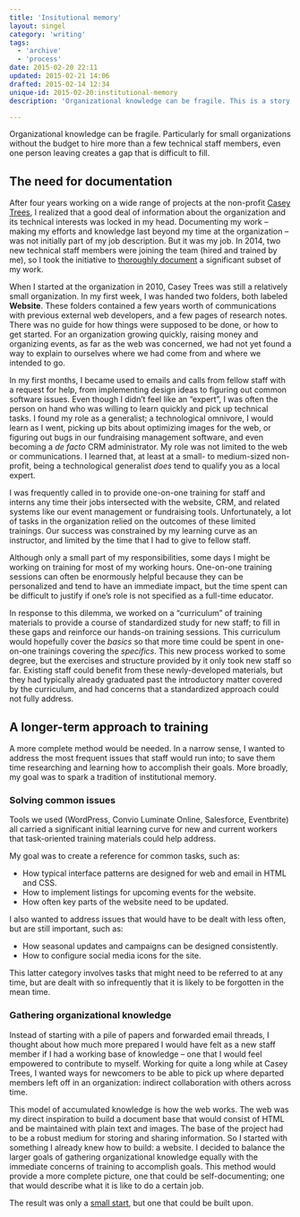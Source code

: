 ```yaml
---
title: 'Insitutional memory'
layout: singel
category: 'writing'
tags:
  - 'archive'
  - 'process'
date: 2015-02-20 22:11
updated: 2015-02-21 14:06
drafted: 2015-02-14 12:34
unique-id: 2015-02-20:institutional-memory
description: 'Organizational knowledge can be fragile. This is a story about creating an archive at a non-profit.'

---
```


Organizational knowledge can be fragile. Particularly for small organizations without the budget to hire more than a few technical staff members, even one person leaving creates a gap that is difficult to fill.

## The need for documentation

After four years working on a wide range of projects at the non-profit [Casey Trees](http://caseytrees.org), I realized that a good deal of information about the organization and its technical interests was locked in my head. Documenting my work – making my efforts and knowledge last beyond my time at the organization – was not initially part of my job description. But it was my job. In 2014, two new technical staff members were joining the team (hired and trained by me), so I took the initiative to [thoroughly document](http://olivermak.es/2014/10/casey-trees-docs/) a significant subset of my work.

When I started at the organization in 2010, Casey Trees was still a relatively small organization. In my first week, I was handed two folders, both labeled **Website**. These folders contained a few years worth of communications with previous external web developers, and a few pages of research notes. There was no guide for how things were supposed to be done, or how to get started. For an organization growing quickly, raising money and organizing events, as far as the web was concerned, we had not yet found a way to explain to ourselves where we had come from and where we intended to go.

In my first months, I became used to emails and calls from fellow staff with a request for help, from implementing design ideas to figuring out common software issues. Even though I didn’t feel like an “expert”, I was often the person on hand who was willing to learn quickly and pick up technical tasks. I found my role as a generalist; a technological omnivore, I would learn as I went, picking up bits about optimizing images for the web, or figuring out bugs in our fundraising management software, and even becoming a <i lang="la">de facto</i> CRM administrator. My role was not limited to the web or communications. I learned that, at least at a small- to medium-sized non-profit, being a technological generalist *does* tend to qualify you as a local expert.

I was frequently called in to provide one-on-one training for staff and interns any time their jobs intersected with the website, CRM, and related systems like our event management or fundraising tools. Unfortunately, a lot of tasks in the organization relied on the outcomes of these limited trainings. Our success was constrained by my learning curve as an instructor, and limited by the time that I had to give to fellow staff.

Although only a small part of my responsibilities, some days I might be working on training for most of my working hours. One-on-one training sessions can often be enormously helpful because they can be personalized and tend to have an immediate impact, but the time spent can be difficult to justify if one’s role is not specified as a full-time educator.

In response to this dilemma, we worked on a “curriculum” of training materials to provide a course of standardized study for new staff; to fill in these gaps and reinforce our hands-on training sessions. This curriculum would hopefully cover the *basics* so that more time could be spent in one-on-one trainings covering the *specifics*. This new process worked to some degree, but the exercises and structure provided by it only took new staff so far. Existing staff could benefit from these newly-developed materials, but they had typically already graduated past the introductory matter covered by the curriculum, and had concerns that a standardized approach could not fully address.

## A longer-term approach to training

A more complete method would be needed. In a narrow sense, I wanted to address the most frequent issues that staff would run into; to save them time researching and learning how to accomplish their goals. More broadly, my goal was to spark a tradition of institutional memory.

### Solving common issues

Tools we used (WordPress, Convio Luminate Online, Salesforce, Eventbrite) all carried a significant initial learning curve for new and current workers that task-oriented training materials could help address.

My goal was to create a reference for common tasks, such as:

- How typical interface patterns are designed for web and email in HTML and CSS.
- How to implement listings for upcoming events for the website.
- How often key parts of the website need to be updated.

I also wanted to address issues that would have to be dealt with less often, but are still important, such as:

- How seasonal updates and campaigns can be designed consistently.
- How to configure social media icons for the site.

This latter category involves tasks that might need to be referred to at any time, but are dealt with so infrequently that it is likely to be forgotten in the mean time.

### Gathering organizational knowledge

Instead of starting with a pile of papers and forwarded email threads, I thought about how much more prepared I would have felt as a new staff member if I had a working base of knowledge – one that I would feel empowered to contribute to myself. Working for quite a long while at Casey Trees, I wanted ways for newcomers to be able to pick up where departed members left off in an organization: indirect collaboration with others across time.

This model of accumulated knowledge is how the web works. The web was my direct inspiration to build a document base that would consist of HTML and be maintained with plain text and images. The base of the project had to be a robust medium for storing and sharing information. So I started with something I already knew how to build: a website. I decided to balance the larger goals of gathering organizational knowledge equally with the immediate concerns of training to accomplish goals. This method would provide a more complete picture, one that could be self-documenting; one that would describe what it is like to do a certain job.

The result was only a [small start](http://olivermak.es/2014/10/casey-trees-docs/), but one that could be built upon.